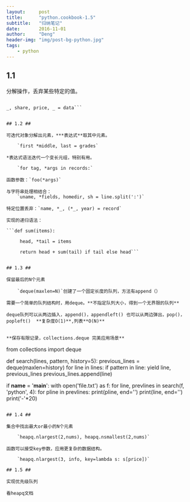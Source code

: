 ```yaml
---
layout:     post
title:      "python.cookbook-1.5"
subtitle:   "归纳笔记"
date:       2016-11-01
author:     "Deng"
header-img: "img/post-bg-python.jpg"
tags:
    - python
---
```




## 1.1 ##

分解操作，丢弃某些特定的值。

```data = ['huawei', 20, 1222, (2014, 12, 3)]

_, share, price, _ = data```

		
## 1.2 ##

可迭代对象分解出元素，***表达式**取其中元素。

    `first *middle, last = grades`

*表达式语法迭代一个变长元组，特别有用。

    `for tag, *args in records:`

函数参数：`foo(*args)`

与字符串处理相结合：
    `uname, *fields, homedir, sh = line.split(':')`

特定位置丢弃：`name, *_, (*_, year) = record`

实现的递归语法：
    
```def sum(items):

	 head, *tail = items

	 return head + sum(tail) if tail else head```


## 1.3 ##

保留最后的N个元素

    `deque(maxlen=N)`创建了一个固定长度的队列，方法有append（）

需要一个简单的队列结构时，用deque。**不指定队列大小，得到一个无界限的队列**

deque队列可以从两边插入，append()，appendleft() 也可以从两边弹出，pop()，popleft()  **复杂度O(1)**,列表**O(N)**
 

**保存有限记录，collections.deque 完美应用场景**

```
from collections import deque

def search(lines, pattern, history=5):
  previous_lines = deque(maxlen=history)
  for line in lines:
    if pattern in line:
		yield line, previous_lines
	previous_lines.append(line)

if __name__ = '__main__':
	with open('file.txt') as f:
		for line, prevlines in search(f, 'python', 4):
			for pline in prevlines:
				print(pline, end='')
			print(line, end='')
			print('-'*20)

```
  
## 1.4 ##

集合中找出最大or最小的N个元素

    `heapq.nlargest(2,nums), heapq.nsmallest(2,nums)`

函数可以接受key参数，应用更复杂的数据结构。

    `heapq.nlargest(3, info, key=lambda s: s[price])`

## 1.5 ##

实现优先级队列

看heapq文档